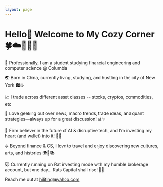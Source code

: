 ```yaml
---
layout: page
---
```


#  Hello👋 Welcome to My Cozy Corner🍀☁️👩‍💻💕



 🌟 Professionally, I am a student studying financial engineering and computer science @ Columbia 
 
 🌏 Born in China, currently living, studying, and hustling in the city of New York 🏙️☕
 
 📈 I trade across different asset classes -- stocks, cryptos, commodities, etc 
 
 📰 Love geeking out over news, macro trends, trade ideas, and quant strategies—always up for a great discussion! 📊✨
 
 🤖 Firm believer in the future of AI & disruptive tech, and I’m investing my heart (and wallet) into it! 🔮💡
 
 ✈️ Beyond finance & CS, I love to travel and enjoy discovering new cultures, arts, and histories  🌍🎨📚
 
 🐭 Currently running on Rat investing mode with my humble brokerage account, but one day… Rats Capital shall rise! 🏦🚀

 Reach me out at hiliting@yahoo.com
